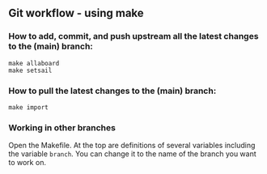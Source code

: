 ## Git workflow - using make

### How to add, commit, and push upstream all the latest changes to the (main) branch:
```
make allaboard
make setsail
```

### How to pull the latest changes to the (main) branch:
`make import`

### Working in other branches
Open the Makefile. At the top are definitions of several variables including the variable `branch`. You can change it to the name of the branch you want to work on.
